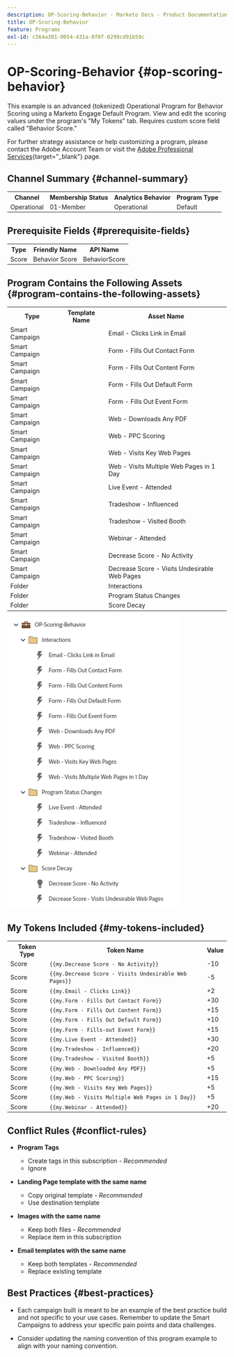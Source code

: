 ```yaml
---
description: OP-Scoring-Behavior - Marketo Docs - Product Documentation
title: OP-Scoring-Behavior
feature: Programs
exl-id: c564a301-0054-431a-8f0f-0299cd91b59c
---
```

# OP-Scoring-Behavior {#op-scoring-behavior}

This example is an advanced (tokenized) Operational Program for Behavior Scoring using a Marketo Engage Default Program. View and edit the scoring values under the program's "My Tokens" tab. Requires custom score field called "Behavior Score."

For further strategy assistance or help customizing a program, please contact the Adobe Account Team or visit the [Adobe Professional Services](https://business.adobe.com/customers/consulting-services/main.html){target="_blank"} page.

## Channel Summary {#channel-summary}

<table style="table-layout:auto">
 <tbody>
  <tr>
   <th>Channel</th>
   <th>Membership Status</th>
   <th>Analytics Behavior</th>
   <th>Program Type</th>
  </tr>
  <tr>
   <td>Operational</td>
   <td>01-Member</td>
   <td>Operational</td>
   <td>Default</td>
  </tr>
 </tbody>
</table>

## Prerequisite Fields {#prerequisite-fields}

<table style="table-layout:auto">
 <tbody>
  <tr>
   <th>Type</th>
   <th>Friendly Name</th>
   <th>API Name</th>
  </tr>
  <tr>
   <td>Score</td>
   <td>Behavior Score</td>
   <td>BehaviorScore</td>
  </tr>
 </tbody>
</table>

## Program Contains the Following Assets {#program-contains-the-following-assets}

<table style="table-layout:auto">
 <tbody>
  <tr>
   <th>Type</th>
   <th>Template Name</th>
   <th>Asset Name</th>
  </tr>
  <tr>
   <td>Smart Campaign</td>
   <td>&nbsp</td>
   <td>Email - Clicks Link in Email</td>
  </tr>
  <tr>
   <td>Smart Campaign</td>
   <td>&nbsp</td>
   <td>Form - Fills Out Contact Form</td>
  </tr>
  <tr>
   <td>Smart Campaign</td>
   <td>&nbsp</td>
   <td>Form - Fills Out Content Form</td>
  </tr>
  <tr>
   <td>Smart Campaign</td>
   <td>&nbsp</td>
   <td>Form - Fills Out Default Form</td>
  </tr>
  <tr>
   <td>Smart Campaign</td>
   <td>&nbsp</td>
   <td>Form - Fills Out Event Form</td>
  </tr>
  <tr>
   <td>Smart Campaign</td>
   <td>&nbsp</td>
   <td>Web - Downloads Any PDF</td>
  </tr>
  <tr>
   <td>Smart Campaign</td>
   <td>&nbsp</td>
   <td>Web - PPC Scoring</td>
  </tr>
  <tr>
   <td>Smart Campaign</td>
   <td>&nbsp</td>
   <td>Web - Visits Key Web Pages</td>
  </tr>
  <tr>
   <td>Smart Campaign</td>
   <td>&nbsp</td>
   <td>Web - Visits Multiple Web Pages in 1 Day</td>
  </tr>
  <tr>
   <td>Smart Campaign</td>
   <td>&nbsp</td>
   <td>Live Event - Attended</td>
  </tr>
  <tr>
   <td>Smart Campaign</td>
   <td>&nbsp</td>
   <td>Tradeshow - Influenced</td>
  </tr>
  <tr>
   <td>Smart Campaign</td>
   <td>&nbsp</td>
   <td>Tradeshow - Visited Booth</td>
  </tr>
  <tr>
   <td>Smart Campaign</td>
   <td>&nbsp</td>
   <td>Webinar - Attended</td>
  </tr>
  <tr>
   <td>Smart Campaign</td>
   <td>&nbsp</td>
   <td>Decrease Score - No Activity</td>
  </tr>
  <tr>
   <td>Smart Campaign</td>
   <td>&nbsp</td>
   <td>Decrease Score - Visits Undesirable Web Pages</td>
  </tr>
  <tr>
   <td>Folder</td>
   <td>&nbsp</td>
   <td>Interactions</td>
  </tr>
  <tr>
   <td>Folder</td>
   <td>&nbsp</td>
   <td>Program Status Changes</td>
  </tr>
  <tr>
   <td>Folder</td>
   <td>&nbsp</td>
   <td>Score Decay</td>
  </tr>
 </tbody>
</table>

![](assets/op-scoring-behavior-1.png)

## My Tokens Included {#my-tokens-included}

<table style="table-layout:auto">
 <tbody>
  <tr>
   <th>Token Type</th>
   <th>Token Name</th>
   <th>Value</th>
  </tr>
  <tr>
   <td>Score</td>
   <td><code>{{my.Decrease Score - No Activity}}</code></td>
   <td>-10</td>
  </tr>
  <tr>
   <td>Score</td>
   <td><code>{{my.Decrease Score - Visits Undesirable Web Pages}}</code></td>
   <td>-5</td>
  </tr>
  <tr>
   <td>Score</td>
   <td><code>{{my.Email - Clicks Link}}</code></td>
   <td>+2</td>
  </tr>
   <tr>
   <td>Score</td>
   <td><code>{{my.Form - Fills Out Contact Form}}</code></td>
   <td>+30</td>
  </tr>
  <tr>
   <td>Score</td>
   <td><code>{{my.Form - Fills Out Content Form}}</code></td>
   <td>+15</td>
  </tr>
  <tr>
   <td>Score</td>
   <td><code>{{my.Form - Fills Out Default Form}}</code></td>
   <td>+10</td>
  </tr>
   <tr>
   <td>Score</td>
   <td><code>{{my.Form - Fills-out Event Form}}</code></td>
   <td>+15</td>
  </tr>
  <tr>
   <td>Score</td>
   <td><code>{{my.Live Event - Attended}}</code></td>
   <td>+30</td>
  </tr>
   <tr>
   <td>Score</td>
   <td><code>{{my.Tradeshow - Influenced}}</code></td>
   <td>+20</td>
  </tr>
  <tr>
   <td>Score</td>
   <td><code>{{my.Tradeshow - Visited Booth}}</code></td>
   <td>+5</td>
  </tr>
  <tr>
   <td>Score</td>
   <td><code>{{my.Web - Downloaded Any PDF}}</code></td>
   <td>+5</td>
  </tr>
  <tr>
   <td>Score</td>
   <td><code>{{my.Web - PPC Scoring}}</code></td>
   <td>+15</td>
  </tr>
   <tr>
   <td>Score</td>
   <td><code>{{my.Web - Visits Key Web Pages}}</code></td>
   <td>+5</td>
  </tr>
  <tr>
   <td>Score</td>
   <td><code>{{my.Web - Visits Multiple Web Pages in 1 Day}}</code></td>
   <td>+5</td>
  </tr>
  <tr>
   <td>Score</td>
   <td><code>{{my.Webinar - Attended}}</code></td>
   <td>+20</td>
  </tr>
 </tbody>
</table>

## Conflict Rules {#conflict-rules}

* **Program Tags**
   * Create tags in this subscription - _Recommended_
   * Ignore

* **Landing Page template with the same name**
   * Copy original template - _Recommended_
   * Use destination template

* **Images with the same name**
   * Keep both files - _Recommended_
   * Replace item in this subscription

* **Email templates with the same name**
   * Keep both templates - _Recommended_
   * Replace existing template

## Best Practices {#best-practices}

* Each campaign built is meant to be an example of the best practice build and not specific to your use cases. Remember to update the Smart Campaigns to address your specific pain points and data challenges.

* Consider updating the naming convention of this program example to align with your naming convention.
